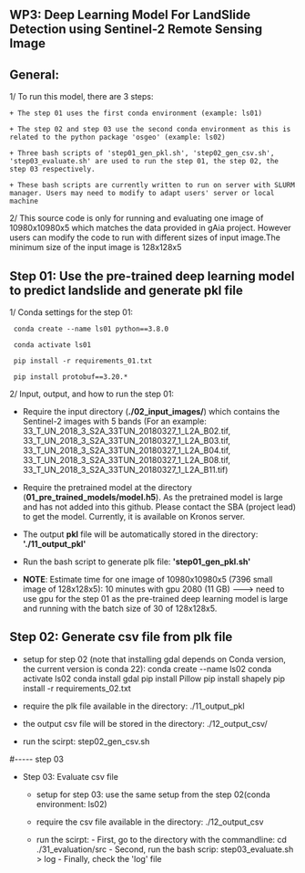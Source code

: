 ## WP3: Deep Learning Model For LandSlide Detection using Sentinel-2 Remote Sensing Image

## General:

1/ To run this model, there are 3 steps:

    + The step 01 uses the first conda environment (example: ls01)
    
    + The step 02 and step 03 use the second conda environment as this is related to the python package 'osgeo' (example: ls02)
    
    + Three bash scripts of 'step01_gen_pkl.sh', 'step02_gen_csv.sh', 'step03_evaluate.sh' are used to run the step 01, the step 02, the step 03 respectively.
    
    + These bash scripts are currently written to run on server with SLURM manager. Users may need to modify to adapt users' server or local machine


2/ This source code is only for running and evaluating one image of 10980x10980x5 which matches the data provided in gAia project. However users can modify the code to run with different sizes of input image.The minimum size of the input image is 128x128x5


## Step 01: Use the pre-trained deep learning model to predict landslide and generate pkl file
  1/ Conda settings for the step 01:
  
     conda create --name ls01 python==3.8.0
     
     conda activate ls01
     
     pip install -r requirements_01.txt
     
     pip install protobuf==3.20.*

 2/ Input, output, and how to run the step 01:
 
  + Require the input directory (**./02_input_images/**) which contains the Sentinel-2 images with 5 bands (For an example: 33_T_UN_2018_3_S2A_33TUN_20180327_1_L2A_B02.tif, 33_T_UN_2018_3_S2A_33TUN_20180327_1_L2A_B03.tif, 33_T_UN_2018_3_S2A_33TUN_20180327_1_L2A_B04.tif, 33_T_UN_2018_3_S2A_33TUN_20180327_1_L2A_B08.tif, 33_T_UN_2018_3_S2A_33TUN_20180327_1_L2A_B11.tif)
  
  + Require the pretrained model at the directory (**01_pre_trained_models/model.h5**).  As the pretrained model is large and has not added into this github. Please contact the SBA (project lead) to get the model. Currently, it is available on Kronos server. 

  + The output **pkl** file will be automatically stored in the directory:  **'./11_output_pkl'**

  + Run the bash script to generate plk file:  **'step01_gen_pkl.sh'**

  + **NOTE**:  Estimate time for one image of 10980x10980x5 (7396 small image of 128x128x5): 10 minutes with gpu 2080 (11 GB) ---> need to use gpu for the step 01 as the pre-trained deep learning model is large and running with the batch size of 30 of 128x128x5.

## Step 02: Generate csv file from plk file
  - setup for step 02 (note that installing gdal depends on Conda version, the current version is conda 22):
     conda create --name ls02
     conda activate ls02
     conda install gdal
     pip install Pillow
     pip install shapely
     pip install -r requirements_02.txt


  - require the plk file available in the directory: ./11_output_pkl

  - the output csv file will be stored in the directory: ./12_output_csv/

  - run the scirpt: step02_gen_csv.sh

#----- step 03
+ Step 03: Evaluate csv file
  - setup for step 03: use the same setup from the step 02(conda environment: ls02)

  - require the csv file available in the directory: ./12_output_csv

  - run the scirpt:
        - First, go to the directory with the commandline: cd ./31_evaluation/src
        - Second, run the bash scrip:  step03_evaluate.sh  > log
        - Finally, check the 'log' file


